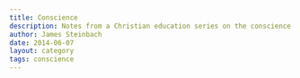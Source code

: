 ```yaml
---
title: Conscience
description: Notes from a Christian education series on the conscience.
author: James Steinbach
date: 2014-06-07
layout: category
tags: conscience
---
```

